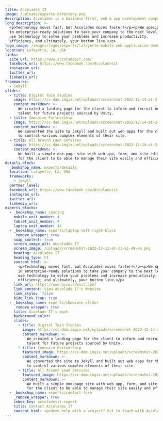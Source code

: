 ```yaml
---
title: Accolades IT
image: /uploads/experts-directory.png
description: Accolades is a business-first, web & app development company.
long_description: >-
  <p>Technology moves fast, but Accolades moves faster!</p><p>We specialize
  in enterprise-ready solutions to take your company to the next level. We
  use technology to solve your problems and increase productivity,
  efficiency, and ultimately, your bottom line.</p>
logo_image: /images/logos/experts/lafayette-mobile-web-application-developers-12-1-1.svg
location: Lafayette, LA, USA
links:
  site_url: https://www.accoladesit.com/
  facebook_url: https://www.facebook.com/Accoladesit
  instagram_url:
  twitter_url:
  linkedin_url:
frameworks:
  - jekyll
slides:
  - title: Digital Twin Studios
    image: https://cc-dam.imgix.net/uploads/screenshot-2022-12-14-at-3-06-48-pm.png
    content_markdown: >-
      We created a landing page for the client to inform and recruit new
      talent for future projects sourced by Unity.
  - title: Immunize Partnership
    image: https://cc-dam.imgix.net/uploads/screenshot-2022-12-14-at-3-01-22-pm.png
    content_markdown: >-
      We converted the site to Jekyll and built out web apps for the client
      to control various complex elements of their site.
  - title: All Around Lawn Services
    image: https://cc-dam.imgix.net/uploads/screenshot-2022-12-14-at-3-02-08-pm.png
    content_markdown: >-
      We built a simple one-page site with web app, form, and site editor
      for the client to be able to manage their site easily and efficiently.
details_block:
  _bookshop_name: experts/details
  location: Lafayette, LA, USA
  frameworks:
    - jekyll
  partner_level:
  facebook_url: https://www.facebook.com/Accoladesit
  instagram_url:
  twitter_url:
  linkedin_url:
experts_blocks:
  - _bookshop_name: spacing
    mobile_unit_number: 4
    tablet_unit_number: 9
    laptop_unit_number: 14
  - _bookshop_name: experts/laptop-left-right-block
    _remove_wrapper: true
    swap_content: true
    screen_image_alt: Accolades IT
    screen_image: /uploads/screenshot-2022-12-13-at-11-51-49-am.png
    heading: Accolades IT
    heading_type: h1
    content_html: >-
      <p>Technology moves fast, but Accolades moves faster!</p><p>We specialize
      in enterprise-ready solutions to take your company to the next level. We
      use technology to solve your problems and increase productivity,
      efficiency, and ultimately, your bottom line.</p>
    link_url: https://www.accoladesit.com/
    link_content: View Accolade IT's Website
    link_style: 'false'
    hide_link_icon: true
  - _bookshop_name: experts/showcase-slider
    _remove_wrapper: true
    title: Accolade IT's work
    background_color:
    slides:
      - title: Digital Twin Studios
        image: https://cc-dam.imgix.net/uploads/screenshot-2022-12-14-at-3-06-48-pm.png
        content_markdown: >-
          We created a landing page for the client to inform and recruit new
          talent for future projects sourced by Unity.
      - title: Immunize Partnership
        featured_image: https://cc-dam.imgix.net/uploads/screenshot-2022-12-14-at-3-01-22-pm.png
        content_markdown: >-
          We converted the site to Jekyll and built out web apps for the client
          to control various complex elements of their site.
      - title: All Around Lawn Services
        featured_image: https://cc-dam.imgix.net/uploads/screenshot-2022-12-14-at-3-02-08-pm.png
        content_markdown: >-
          We built a simple one-page site with web app, form, and site editor
          for the client to be able to manage their site easily and efficiently.
  - _bookshop_name: experts/contact-form
    _remove_wrapper: true
    inbox_key: accoladesit-expert
    title: Contact Accolades IT
    content_html: <p>Need help with a project? Get in touch with Accolades IT.&nbsp;</p>
---
```

